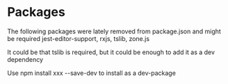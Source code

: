 # Packages
The following packages were lately removed from package.json and might be required
jest-editor-support, rxjs, tslib, zone.js

It could be that tslib is required, but it could be enough to add it as a dev dependency

Use npm install xxx --save-dev to install as a dev-package
